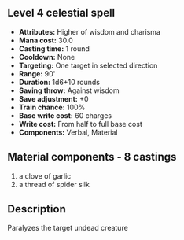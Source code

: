 ## Level 4 celestial spell
- **Attributes:** Higher of wisdom and charisma
- **Mana cost:** 30.0
- **Casting time:** 1 round
- **Cooldown:** None
- **Targeting:** One target in selected direction
- **Range:** 90'
- **Duration:** 1d6+10 rounds
- **Saving throw:** Against wisdom
- **Save adjustment:** +0
- **Train chance:** 100%
- **Base write cost:** 60 charges
- **Write cost:** From half to full base cost
- **Components:** Verbal, Material
## Material components - 8 castings
1. a clove of garlic
2. a thread of spider silk
## Description
Paralyzes the target undead creature
